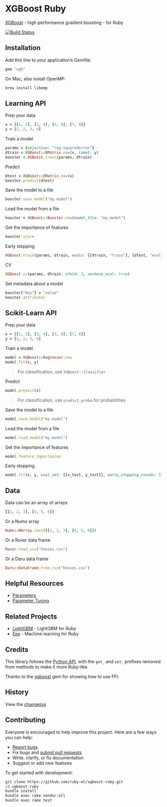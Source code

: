 # XGBoost Ruby

[XGBoost](https://github.com/dmlc/xgboost) - high performance gradient boosting - for Ruby

[![Build Status](https://github.com/ruby-ml/xgboost-ruby/workflows/build/badge.svg?branch=master)](https://github.com/ruby-ml/xgboost-ruby/actions)

## Installation

Add this line to your application’s Gemfile:

```ruby
gem "xgb"
```

On Mac, also install OpenMP:

```sh
brew install libomp
```

## Learning API

Prep your data

```ruby
x = [[1, 2], [3, 4], [5, 6], [7, 8]]
y = [1, 2, 3, 4]
```

Train a model

```ruby
params = {objective: "reg:squarederror"}
dtrain = XGBoost::DMatrix.new(x, label: y)
booster = XGBoost.train(params, dtrain)
```

Predict

```ruby
dtest = XGBoost::DMatrix.new(x)
booster.predict(dtest)
```

Save the model to a file

```ruby
booster.save_model("my.model")
```

Load the model from a file

```ruby
booster = XGBoost::Booster.new(model_file: "my.model")
```

Get the importance of features

```ruby
booster.score
```

Early stopping

```ruby
XGBoost.train(params, dtrain, evals: [[dtrain, "train"], [dtest, "eval"]], early_stopping_rounds: 5)
```

CV

```ruby
XGBoost.cv(params, dtrain, nfold: 3, verbose_eval: true)
```

Set metadata about a model

```ruby
booster["key"] = "value"
booster.attributes
```

## Scikit-Learn API

Prep your data

```ruby
x = [[1, 2], [3, 4], [5, 6], [7, 8]]
y = [1, 2, 3, 4]
```

Train a model

```ruby
model = XGBoost::Regressor.new
model.fit(x, y)
```

> For classification, use `XGBoost::Classifier`

Predict

```ruby
model.predict(x)
```

> For classification, use `predict_proba` for probabilities

Save the model to a file

```ruby
model.save_model("my.model")
```

Load the model from a file

```ruby
model.load_model("my.model")
```

Get the importance of features

```ruby
model.feature_importances
```

Early stopping

```ruby
model.fit(x, y, eval_set: [[x_test, y_test]], early_stopping_rounds: 5)
```

## Data

Data can be an array of arrays

```ruby
[[1, 2, 3], [4, 5, 6]]
```

Or a Numo array

```ruby
Numo::NArray.cast([[1, 2, 3], [4, 5, 6]])
```

Or a Rover data frame

```ruby
Rover.read_csv("houses.csv")
```

Or a Daru data frame

```ruby
Daru::DataFrame.from_csv("houses.csv")
```

## Helpful Resources

- [Parameters](https://xgboost.readthedocs.io/en/latest/parameter.html)
- [Parameter Tuning](https://xgboost.readthedocs.io/en/latest/tutorials/param_tuning.html)

## Related Projects

- [LightGBM](https://github.com/ankane/lightgbm) - LightGBM for Ruby
- [Eps](https://github.com/ankane/eps) - Machine learning for Ruby

## Credits

This library follows the [Python API](https://xgboost.readthedocs.io/en/latest/python/python_api.html), with the `get_` and `set_` prefixes removed from methods to make it more Ruby-like.

Thanks to the [xgboost](https://github.com/PairOnAir/xgboost-ruby) gem for showing how to use FFI.

## History

View the [changelog](https://github.com/ruby-ml/xgboost-ruby/blob/master/CHANGELOG.md)

## Contributing

Everyone is encouraged to help improve this project. Here are a few ways you can help:

- [Report bugs](https://github.com/ruby-ml/xgboost-ruby/issues)
- Fix bugs and [submit pull requests](https://github.com/ruby-ml/xgboost-ruby/pulls)
- Write, clarify, or fix documentation
- Suggest or add new features

To get started with development:

```sh
git clone https://github.com/ruby-ml/xgboost-ruby.git
cd xgboost-ruby
bundle install
bundle exec rake vendor:all
bundle exec rake test
```

